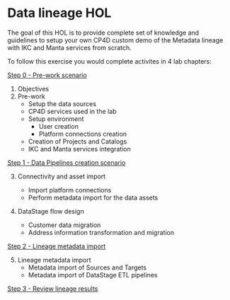 # Data lineage HOL

The goal of this HOL is to provide complete set of knowledge and guidelines to setup your own CP4D custom demo of the Metadata lineage with IKC and Manta services from scratch.

To follow this exercise you would complete activites in 4 lab chapters:

[Step 0 - Pre-work scenario](/Data%20Lineage/Lab1_data_lineage_ETL_Postgres_0_pre-work.md)

1.  Objectives
2.  Pre-work
    - Setup the data sources
    - CP4D services used in the lab
    - Setup environment
      - User creation
      - Platform connections creation
    - Creation of Projects and Catalogs
    - IKC and Manta services integration

[Step 1 - Data Pipelines creation scenario](/Data%20Lineage/Lab1_data_lineage_ETL_Postgres_1_Data_Pipelines_creation.md)

3. Connectivity and asset import

   - Import platform connections
   - Perform metadata import for the data assets

4. DataStage flow design
   - Customer data migration
   - Address information transformation and migration

[Step 2 - Lineage metadata import](/Data%20Lineage/Lab1_data_lineage_ETL_Postgres_2_Lineage_metadata_import.md)

5. Lineage metadata import
   - Metadata import of Sources and Targets
   - Metadata import of DataStage ETL pipelines

[Step 3 - Review lineage results](/Data%20Lineage/Lab1_data_lineage_ETL_Postgres_3_Lineage_review.md)
